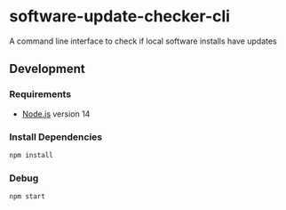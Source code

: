 # software-update-checker-cli

A command line interface to check if local software installs have updates

## Development

### Requirements

- [Node.js](https://nodejs.org/) version 14

### Install Dependencies

```sh
npm install
```

### Debug

```sh
npm start
```
